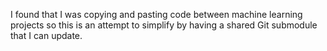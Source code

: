 I found that I was copying and pasting code between machine learning projects so this is an attempt to
simplify by having a shared Git submodule that I can update.
